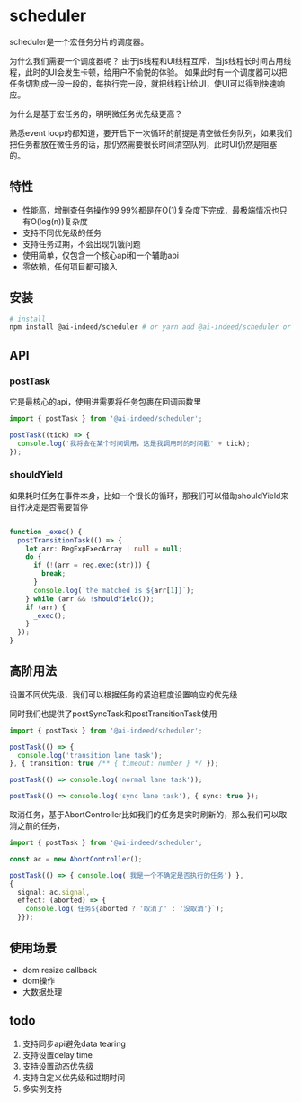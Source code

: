 # scheduler

scheduler是一个宏任务分片的调度器。

为什么我们需要一个调度器呢？
由于js线程和UI线程互斥，当js线程长时间占用线程，此时的UI会发生卡顿，给用户不愉悦的体验。
如果此时有一个调度器可以把任务切割成一段一段的，每执行完一段，就把线程让给UI，使UI可以得到快速响应。

为什么是基于宏任务的，明明微任务优先级更高？

熟悉event loop的都知道，要开启下一次循环的前提是清空微任务队列，如果我们把任务都放在微任务的话，那仍然需要很长时间清空队列，此时UI仍然是阻塞的。

## 特性

- 性能高，增删查任务操作99.99%都是在O(1)复杂度下完成，最极端情况也只有O(log(n))复杂度
- 支持不同优先级的任务
- 支持任务过期，不会出现饥饿问题
- 使用简单，仅包含一个核心api和一个辅助api
- 零依赖，任何项目都可接入

## 安装

```bash
# install
npm install @ai-indeed/scheduler # or yarn add @ai-indeed/scheduler or pnpm add @ai-indeed/scheduler
```

## API

### postTask

它是最核心的api，使用进需要将任务包裹在回调函数里

```typescript
import { postTask } from '@ai-indeed/scheduler';

postTask((tick) => {
  console.log('我将会在某个时间调用，这是我调用时的时间戳' + tick);
});
```

### shouldYield

如果耗时任务在事件本身，比如一个很长的循环，那我们可以借助shouldYield来自行决定是否需要暂停

```typescript

function _exec() {
  postTransitionTask(() => {
    let arr: RegExpExecArray | null = null;
    do {
      if (!(arr = reg.exec(str))) {
        break;
      }
      console.log(`the matched is ${arr[1]}`);
    } while (arr && !shouldYield());
    if (arr) {
      _exec();
    }
  });
}
```

## 高阶用法

设置不同优先级，我们可以根据任务的紧迫程度设置响应的优先级

同时我们也提供了postSyncTask和postTransitionTask使用

```typescript
import { postTask } from '@ai-indeed/scheduler';

postTask(() => {
  console.log('transition lane task');
}, { transition: true /** { timeout: number } */ });

postTask(() => console.log('normal lane task'));

postTask(() => console.log('sync lane task'), { sync: true });
```

取消任务，基于AbortController比如我们的任务是实时刷新的，那么我们可以取消之前的任务，

```typescript
import { postTask } from '@ai-indeed/scheduler';

const ac = new AbortController();

postTask(() => { console.log('我是一个不确定是否执行的任务') }, 
{ 
  signal: ac.signal, 
  effect: (aborted) => {
    console.log(`任务${aborted ? '取消了' : '没取消'}`);
  }});

```

## 使用场景

- dom resize callback
- dom操作
- 大数据处理

## todo

1. 支持同步api避免data tearing
2. 支持设置delay time
3. 支持设置动态优先级
4. 支持自定义优先级和过期时间
5. 多实例支持